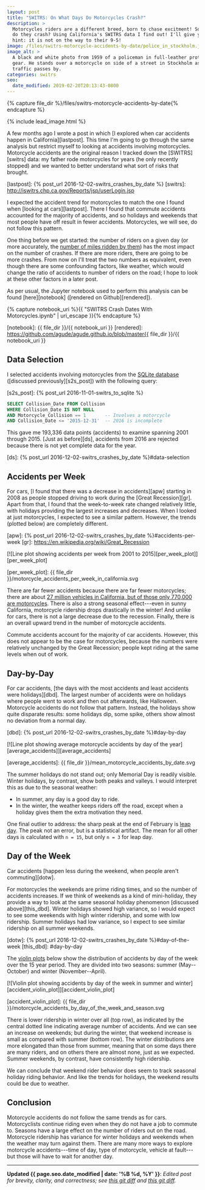 ```yaml
---
layout: post
title: "SWITRS: On What Days Do Motorcycles Crash?"
description: >
  Motorcycles riders are a different breed, born to chase excitment! So when
  do they crash? Using California's SWITRS data I find out! I'll give you a
  hint: it is not on the way to their 9-5!
image: /files/switrs-motorcycle-accidents-by-date/police_in_stockholm.jpg
image_alt: >
  A black and white photo from 1959 of a policeman in full-leather protective
  gear. He stands over a motorcycle on side of a street in Stockholm as
  traffic passes by.
categories: switrs
seo:
  date_modified: 2019-02-20T20:13:43-0800
---
```


{% capture file_dir %}/files/switrs-motorcycle-accidents-by-date{% endcapture %}

{% include lead_image.html %}

A few months ago I wrote a post in which [I explored when car accidents happen
in California][lastpost]. This time I'm going to go through the same analysis
but restrict myself to looking at accidents involving motorcycles. Motorcycle
accidents are the original reason I tracked down the [SWITRS][switrs] data: my
father rode motorcycles for years (he only recently stopped) and we wanted to
better understand what sort of risks that brought.

[lastpost]: {% post_url 2016-12-02-switrs_crashes_by_date %}
[switrs]: http://iswitrs.chp.ca.gov/Reports/jsp/userLogin.jsp

I expected the accident trend for motorcycles to match the one I found when
[looking at cars][lastpost]. There I found that commute accidents accounted
for the majority of accidents, and so holidays and weekends that most people
have off result in fewer accidents. Motorcycles, we will see, do not follow
this pattern.

One thing before we get started: the number of riders on a given day (or more
accurately, the [number of miles ridden by them][vmot]) has the most impact on
the number of crashes. If there are more riders, there are going to be more
crashes. From now on I'll treat the two numbers as equivalent, even though
there are some confounding factors, like weather, which would change the ratio
of accidents to number of riders on the road; I hope to look at these other
factors in a later post.

[vmot]: https://en.wikipedia.org/wiki/Vehicle_miles_of_travel

As per usual, the Jupyter notebook used to perform this analysis can be found
[here][notebook] ([rendered on Github][rendered]).

{% capture notebook_uri %}{{ "SWITRS Crash Dates With Motorcycles.ipynb" | uri_escape }}{% endcapture %} 

[notebook]: {{ file_dir }}/{{ notebook_uri }}
[rendered]: https://github.com/agude/agude.github.io/blob/master{{ file_dir }}/{{ notebook_uri }}

## Data Selection

I selected accidents involving motorcycles from the [SQLite database][s2s]
([discussed previously][s2s_post]) with the following query:

[s2s]: https://github.com/agude/SWITRS-to-SQLite
[s2s_post]: {% post_url 2016-11-01-switrs_to_sqlite %}

```sql
SELECT Collision_Date FROM Collision
WHERE Collision_Date IS NOT NULL
AND Motorcycle_Collision == 1       -- Involves a motorcycle
AND Collision_Date <= '2015-12-31'  -- 2016 is incomplete
```

This gave me 193,336 data points (accidents) to examine spanning 2001 through
2015\. [Just as before][ds], accidents from 2016 are rejected because there is
not yet complete data for the year.

[ds]: {% post_url 2016-12-02-switrs_crashes_by_date %}#data-selection

## Accidents per Week

For cars, [I found that there was a decrease in accidents][apw] starting in
2008 as people stopped driving to work during the [Great Recession][gr]. Apart
from that, I found that the week-to-week rate changed relatively little, with
holidays providing the largest increases and decreases. When I looked at just
motorcycles, I expected to see a similar pattern. However, the trends (plotted
below) are completely different.

[apw]: {% post_url 2016-12-02-switrs_crashes_by_date %}#accidents-per-week
[gr]: https://en.wikipedia.org/wiki/Great_Recession

[![Line plot showing accidents per week from 2001 to
2015][per_week_plot]][per_week_plot]

[per_week_plot]: {{ file_dir }}/motorcycle_accidents_per_week_in_california.svg

There are far fewer accidents because there are far fewer motorcycles; there
are about [27 million vehicles in California, but of those only 770,000 are
motorcycles][dot]. There is also a strong seasonal effect---even in sunny
California, motorcycle ridership drops drastically in the winter! And unlike
for cars, there is not a large decrease due to the recession. Finally, there
is an overall upward trend in the number of motorcycle accidents.

[dot]: https://www.fhwa.dot.gov/policyinformation/statistics/2012/mv1.cfm

Commute accidents account for the majority of car accidents. However, this
does not appear to be the case for motorcycles, because the numbers were
relatively unchanged by the Great Recession; people kept riding at the same
levels when out of work.

## Day-by-Day

For car accidents, [the days with the most accidents and least accidents were
holidays][dbd]. The largest number of accidents were on holidays where people
went to work and then out afterwards, like Halloween. Motorcycle accidents do
not follow that pattern. Instead, the holidays show quite disparate results:
some holidays dip, some spike, others show almost no deviation from a normal
day.

[dbd]: {% post_url 2016-12-02-switrs_crashes_by_date %}#day-by-day

[![Line plot showing average motorcycle accidents by day of the
year][average_accidents]][average_accidents]

[average_accidents]: {{ file_dir }}/mean_motorcycle_accidents_by_date.svg

The summer holidays do not stand out; only Memorial Day is readily visible.
Winter holidays, by contrast, show both peaks and valleys. I would interpret
this as due to the seasonal weather:

- In summer, any day is a good day to ride.
- In the winter, the weather keeps riders off the road, except when a holiday
gives them the extra motivation they need.

One final outlier to address: the sharp peak at the end of February is [leap
day][leapday]. The peak not an error, but is a statistical artifact. The mean
for all other days is calculated with `n = 15`, but only `n = 3` for leap day.

[leapday]: https://en.wikipedia.org/wiki/February_29

## Day of the Week

Car accidents [happen less during the weekend, when people aren't
commuting][dotw].

For motorcycles the weekends are prime riding times, and so the number of
accidents increases. If we think of weekends as a kind of mini-holiday, they
provide a way to look at the same seasonal holiday phenomenon [discussed
above][this_dbd]. Winter holidays showed high variance, so I would expect to
see some weekends with high winter ridership, and some with low ridership.
Summer holidays had low variance, so I expect to see similar ridership on all
summer weekends.

[dotw]: {% post_url 2016-12-02-switrs_crashes_by_date %}#day-of-the-week
[this_dbd]: #day-by-day

The [violin plots][violin] below show the distribution of accidents by day of
the week over the 15 year period. They are divided into two seasons: summer
(May--October) and winter (November--April).

[violin]: https://en.wikipedia.org/wiki/Violin_plot

[![Violin plot showing accidents by day of the week in summer and
winter][accident_violin_plot]][accident_violin_plot]

[accident_violin_plot]: {{ file_dir }}/motorcycle_accidents_by_day_of_the_week_and_season.svg

There is lower ridership in winter over all (top row), as indicated by the
central dotted line indicating average number of accidents. And we can see an
increase on weekends; but during the winter, that weekend increase is small as
compared with summer (bottom row). The winter distributions are more elongated
than those from summer, meaning that on some days there are many riders, and
on others there are almost none, just as we expected. Summer weekends, by
contrast, have consistently high ridership.

We can conclude that weekend rider behavior does seem to track seasonal
holiday riding behavior. And like the trends for holidays, the weekend results
could be due to weather.

## Conclusion

Motorcycle accidents do not follow the same trends as for cars. Motorcyclists
continue riding even when they do not have a job to commute to. Seasons have
a large effect on the number of riders out on the road. Motorcycle ridership
has variance for winter holidays and weekends when the weather may turn
against them. There are many more ways to explore motorcycle accidents---time
of day, type of motorcycle, vehicle at fault---but those will have to wait for
another day.

---

**Updated <time datetime="{{ page.seo.date_modified | date_to_xmlschema }}">{{
page.seo.date_modified | date: '%B %d, %Y' }}</time>**: _Edited post for
brevity, clarity, and correctness; see [this git diff][changes_1] and [this
git diff][changes_2]._

[changes_1]: https://github.com/agude/agude.github.io/commit/bf38e9a48a9933d55a2b03191f08a5517d879a05#diff-e120a9b3b16bca5a999f11e031230e3b
[changes_2]: https://github.com/agude/agude.github.io/commit/b0d5f8010df6f0d419bf1c3f36409f8a16165fc4#diff-e120a9b3b16bca5a999f11e031230e3b
